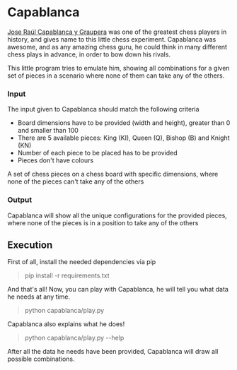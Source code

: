# Capablanca

[Jose Raúl Capablanca y Graupera](https://en.wikipedia.org/wiki/Jos%C3%A9_Ra%C3%BAl_Capablanca) was one of the greatest chess players in history, and gives name to this little chess experiment. Capablanca was awesome, and as any amazing chess guru, he could think in many different chess plays in advance, in order to bow down his rivals.

This little program tries to emulate him, showing all combinations for a given set of pieces in a scenario where none of them can take any of the others.


### Input

The input given to Capablanca should match the following criteria

- Board dimensions have to be provided (width and height), greater than 0 and smaller than 100
- There are 5 available pieces: King (KI), Queen (Q), Bishop (B) and Knight (KN)
- Number of each piece to be placed has to be provided
- Pieces don't have colours

A set of chess pieces on a chess board with specific dimensions, where none of the pieces can't take any of the others

### Output

Capablanca will show all the unique configurations for the provided pieces, where none of the pieces is in a position to take any of the others


## Execution

First of all, install the needed dependencies via pip

> pip install -r requirements.txt

And that's all! Now, you can play with Capablanca, he will tell you what data he needs at any time.

> python capablanca/play.py

Capablanca also explains what he does!

> python capablanca/play.py --help

After all the data he needs have been provided, Capablanca will draw all possible combinations.

